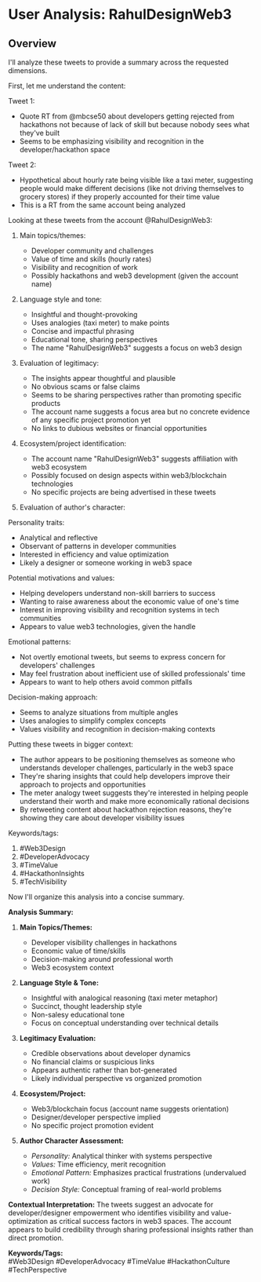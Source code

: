 # User Analysis: RahulDesignWeb3

## Overview

<think>
I'll analyze these tweets to provide a summary across the requested dimensions.

First, let me understand the content:

Tweet 1:
- Quote RT from @mbcse50 about developers getting rejected from hackathons not because of lack of skill but because nobody sees what they've built
- Seems to be emphasizing visibility and recognition in the developer/hackathon space

Tweet 2:
- Hypothetical about hourly rate being visible like a taxi meter, suggesting people would make different decisions (like not driving themselves to grocery stores) if they properly accounted for their time value
- This is a RT from the same account being analyzed

Looking at these tweets from the account @RahulDesignWeb3:

1. Main topics/themes:
   - Developer community and challenges
   - Value of time and skills (hourly rates)
   - Visibility and recognition of work
   - Possibly hackathons and web3 development (given the account name)

2. Language style and tone:
   - Insightful and thought-provoking
   - Uses analogies (taxi meter) to make points
   - Concise and impactful phrasing
   - Educational tone, sharing perspectives
   - The name "RahulDesignWeb3" suggests a focus on web3 design

3. Evaluation of legitimacy:
   - The insights appear thoughtful and plausible
   - No obvious scams or false claims
   - Seems to be sharing perspectives rather than promoting specific products
   - The account name suggests a focus area but no concrete evidence of any specific project promotion yet
   - No links to dubious websites or financial opportunities

4. Ecosystem/project identification:
   - The account name "RahulDesignWeb3" suggests affiliation with web3 ecosystem
   - Possibly focused on design aspects within web3/blockchain technologies
   - No specific projects are being advertised in these tweets

5. Evaluation of author's character:

Personality traits:
   - Analytical and reflective
   - Observant of patterns in developer communities
   - Interested in efficiency and value optimization
   - Likely a designer or someone working in web3 space

Potential motivations and values:
   - Helping developers understand non-skill barriers to success
   - Wanting to raise awareness about the economic value of one's time
   - Interest in improving visibility and recognition systems in tech communities
   - Appears to value web3 technologies, given the handle

Emotional patterns:
   - Not overtly emotional tweets, but seems to express concern for developers' challenges
   - May feel frustration about inefficient use of skilled professionals' time
   - Appears to want to help others avoid common pitfalls

Decision-making approach:
   - Seems to analyze situations from multiple angles
   - Uses analogies to simplify complex concepts
   - Values visibility and recognition in decision-making contexts

Putting these tweets in bigger context:
- The author appears to be positioning themselves as someone who understands developer challenges, particularly in the web3 space
- They're sharing insights that could help developers improve their approach to projects and opportunities
- The meter analogy tweet suggests they're interested in helping people understand their worth and make more economically rational decisions
- By retweeting content about hackathon rejection reasons, they're showing they care about developer visibility issues

Keywords/tags:
1. #Web3Design
2. #DeveloperAdvocacy
3. #TimeValue
4. #HackathonInsights
5. #TechVisibility

Now I'll organize this analysis into a concise summary.
</think>

**Analysis Summary:**

1. **Main Topics/Themes:**
   - Developer visibility challenges in hackathons
   - Economic value of time/skills
   - Decision-making around professional worth
   - Web3 ecosystem context

2. **Language Style & Tone:**
   - Insightful with analogical reasoning (taxi meter metaphor)
   - Succinct, thought leadership style
   - Non-salesy educational tone
   - Focus on conceptual understanding over technical details

3. **Legitimacy Evaluation:**
   - Credible observations about developer dynamics
   - No financial claims or suspicious links
   - Appears authentic rather than bot-generated
   - Likely individual perspective vs organized promotion

4. **Ecosystem/Project:**
   - Web3/blockchain focus (account name suggests orientation)
   - Designer/developer perspective implied
   - No specific project promotion evident

5. **Author Character Assessment:**
   - *Personality:* Analytical thinker with systems perspective
   - *Values:* Time efficiency, merit recognition
   - *Emotional Pattern:* Emphasizes practical frustrations (undervalued work)
   - *Decision Style:* Conceptual framing of real-world problems

**Contextual Interpretation:**
The tweets suggest an advocate for developer/designer empowerment who identifies visibility and value-optimization as critical success factors in web3 spaces. The account appears to build credibility through sharing professional insights rather than direct promotion.

**Keywords/Tags:**  
#Web3Design #DeveloperAdvocacy #TimeValue #HackathonCulture #TechPerspective